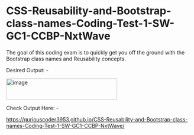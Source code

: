 # CSS-Reusability-and-Bootstrap-class-names-Coding-Test-1-SW-GC1-CCBP-NxtWave

The goal of this coding exam is to quickly get you off the ground with the Bootstrap class names and Reusability concepts.


Desired Output: -



<img width="300" height="57" alt="image" src="https://github.com/user-attachments/assets/677601fd-9e5b-402c-a413-4df7f9bc4789" />




Check Output Here: -

https://quriouscoder3953.github.io/CSS-Reusability-and-Bootstrap-class-names-Coding-Test-1-SW-GC1-CCBP-NxtWave/
